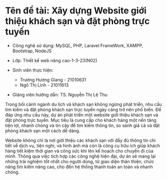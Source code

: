 # Tên đề tài: Xây dựng Website giới thiệu khách sạn và đặt phòng trực tuyến

- Công nghệ sử dụng: MySQL, PHP, Laravel FrameWork, XAMPP, Bootstrap, NodeJS

- Lớp: Thiết kế web nâng cao-1-3-23(N02)

- Sinh viên thực hiện:
  + Trương Hương Giang - 21010631
  + Ngô Thị Linh - 21011613
- Giảng viên hướng dẫn: TS. Nguyễn Thị Lệ Thu

Trong bối cảnh ngành du lịch và khách sạn không ngừng phát triển, nhu cầu tìm kiếm và đặt phòng khách sạn trực tuyến ngày càng trở nên phổ biến. Để đáp ứng nhu cầu này, dự án phát triển một website giới thiệu khách sạn và đặt phòng trực tuyến. Mục tiêu là cung cấp cho khách hàng một nền tảng tiện lợi, nhanh chóng và tin cậy để tìm kiếm thông tin, so sánh giá cả và đặt phòng khách sạn một cách dễ dàng.

Website không chỉ là nơi giới thiệu các khách sạn với đầy đủ thông tin chi tiết về dịch vụ, tiện nghi, và hình ảnh mà còn là công cụ hữu ích giúp khách hàng tiết kiệm thời gian và công sức khi lên kế hoạch cho chuyến đi của mình. Thông qua việc tích hợp các công nghệ hiện đại, dự án sẽ mang lại những trải nghiệm tốt nhất cho người dùng, từ giao diện thân thiện, chức năng tìm kiếm nâng cao, cho đến hệ thống thanh toán an toàn và nhanh chóng.
